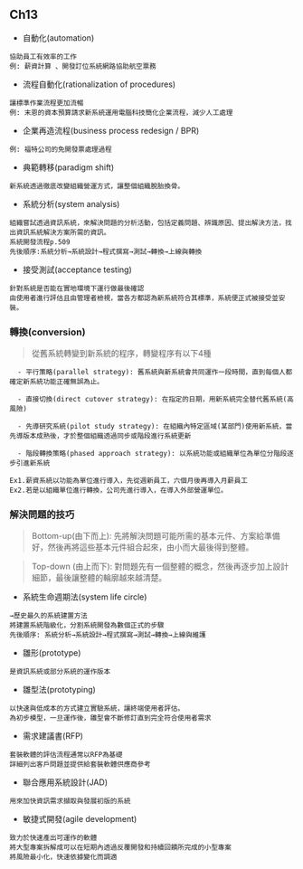 ## __Ch13__ ##
- 自動化(automation)
```
協助員工有效率的工作
例: 薪資計算 、開發訂位系統網路協助航空票務
```
- 流程自動化(rationalization of procedures)
```
讓標準作業流程更加流暢
例: 末恩的資本預算請求新系統運用電腦科技簡化企業流程，減少人工處理
```
- 企業再造流程(business process redesign / BPR)
```重新組織工作流程、合併步驟減少浪費，同時消除重複性和大量紙本作業。
例: 福特公司的免開發票處理過程
```
- 典範轉移(paradigm shift)
```涉及重新思考企業與組織的本質
新系統透過徹底改變組織營運方式，讓整個組織脫胎換骨。
```
- 系統分析(system analysis)
```
組織嘗試透過資訊系統，來解決問題的分析活動，包括定義問題、辨識原因、提出解決方法，找出資訊系統解決方案所需的資訊。
系統開發流程p.509
先後順序:系統分析→系統設計→程式撰寫→測試→轉換→上線與轉換
```
- 接受測試(acceptance testing)
```
針對系統是否能在實地環境下運行做最後確認
由使用者進行評估且由管理者檢視，當各方都認為新系統符合其標準，系統便正式被接受並安裝。
```
### __轉換(conversion)__ ###
> 從舊系統轉變到新系統的程序，轉變程序有以下4種
```
  - 平行策略(parallel strategy): 舊系統與新系統會共同運作一段時間，直到每個人都確定新系統功能正確無誤為止。

  - 直接切換(direct cutover strategy): 在指定的日期，用新系統完全替代舊系統(高風險)

  - 先導研究系統(pilot study strategy): 在組織內特定區域(某部門)使用新系統，當先導版本成熟後，才於整個組織透過同步或階段進行系統更新

  - 階段轉換策略(phased approach strategy): 以系統功能或組織單位為單位分階段逐步引進新系統

Ex1.薪資系統以功能為單位進行導入，先從週新員工，六個月後再導入月薪員工
Ex2.若是以組織單位進行轉換，公司先進行導入，在導入外部營運單位。
```
### __解決問題的技巧__ ###
>Bottom-up(由下而上): 先將解決問題可能所需的基本元件、方案給準備好，然後再將這些基本元件組合起來，由小而大最後得到整體。 

>Top-down (由上而下): 對問題先有一個整體的概念，然後再逐步加上設計細節，最後讓整體的輪廓越來越清楚。 

- 系統生命週期法(system life circle)
```
→歷史最久的系統建置方法
將建置系統階級化，分割系統開發為數個正式的步驟
先後順序: 系統分析→系統設計→程式撰寫→測試→轉換→上線與維護
```
- 雛形(prototype)
```
是資訊系統或部分系統的運作版本
```
- 雛型法(prototyping)
```
以快速與低成本的方式建立實驗系統，讓終端使用者評估。
為初步模型，一旦運作後，雛型會不斷修訂直到完全符合使用者需求
```
- 需求建議書(RFP)
```
套裝軟體的評估流程通常以RFP為基礎
詳細列出客戶問題並提供給套裝軟體供應商參考
```
- 聯合應用系統設計(JAD)
```
用來加快資訊需求擷取與發展初版的系統
```
- 敏捷式開發(agile development)
```
致力於快速產出可運作的軟體
將大型專案拆解成可以在短期內透過反覆開發和持續回饋所完成的小型專案
將風險最小化，快速依據變化而調適
```